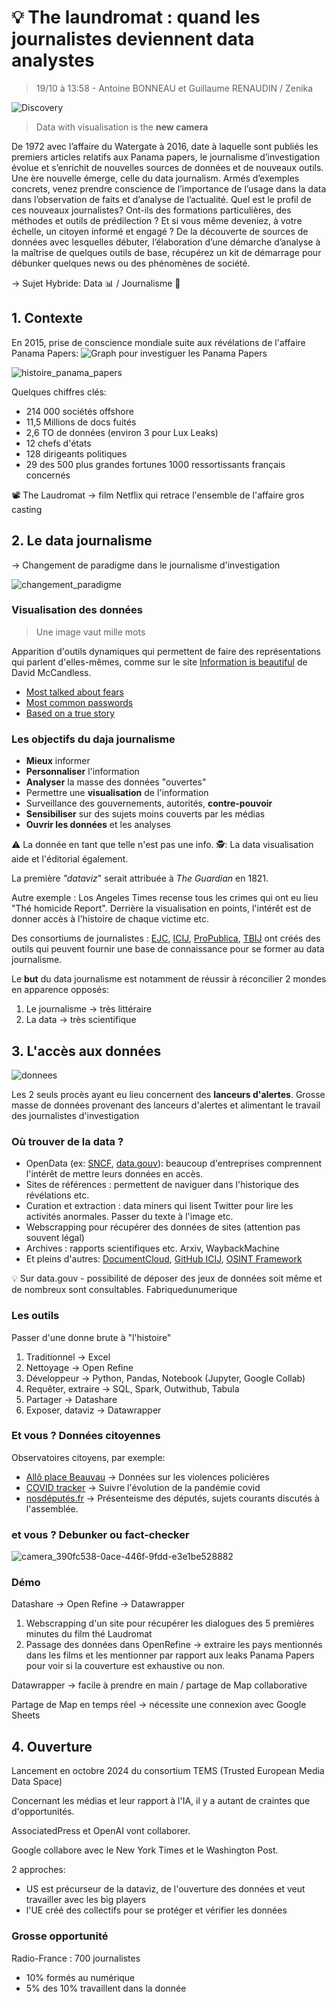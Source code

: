 #  :bulb: The laundromat : quand les journalistes deviennent data analystes
> 19/10 à 13:58 - Antoine BONNEAU et Guillaume RENAUDIN / Zenika

![Discovery](https://img.shields.io/badge/Discovery-blue)

> Data with visualisation is the **new camera**

De 1972 avec l’affaire du Watergate à 2016, date à laquelle sont publiés les premiers articles relatifs aux Panama papers, le journalisme d’investigation évolue et s’enrichit de nouvelles sources de données et de nouveaux outils. 
Une ère nouvelle émerge, celle du data journalism. Armés d’exemples concrets, venez prendre conscience de l’importance de l’usage dans la data dans l’observation de faits et d’analyse de l’actualité. 
Quel est le profil de ces nouveaux journalistes? Ont-ils des formations particulières, des méthodes et outils de prédilection ? Et si vous même deveniez, à votre échelle, un citoyen informé et engagé ? 
De la découverte de sources de données avec lesquelles débuter, l’élaboration d’une démarche d’analyse à la maîtrise de quelques outils de base, récupérez un kit de démarrage pour débunker quelques news ou des phénomènes de société.

 &rarr; Sujet Hybride: Data 📊 / Journalisme 📰
 
## 1. Contexte
En 2015, prise de conscience mondiale suite aux révélations de l'affaire Panama Papers:
![Graph pour investiguer les Panama Papers](https://www.datanami.com/wp-content/uploads/2016/04/Panama_4.png)

![histoire_panama_papers](https://github.com/ngriere/devfestnantes2023/assets/9659029/44867de5-c3c9-49fb-98e4-01913daf31df)

Quelques chiffres clés:
- 214 000 sociétés offshore
- 11,5 Millions de docs fuités
- 2,6 TO de données (environ 3 pour Lux Leaks)
- 12 chefs d'états
- 128 dirigeants politiques
- 29 des 500 plus grandes fortunes
   1000 ressortissants français concernés

📽️ The Laudromat &rarr; film Netflix qui retrace l'ensemble de l'affaire gros casting

## 2. Le data journalisme

&rarr; Changement de paradigme dans le journalisme d'investigation

![changement_paradigme](https://github.com/ngriere/devfestnantes2023/assets/9659029/288d41e2-f8a0-4500-9001-f0a7aafa043c)

### Visualisation des données
> Une image vaut mille mots

Apparition d'outils dynamiques qui permettent de faire des représentations qui parlent d'elles-mêmes, comme sur le site [Information is beautiful](https://informationisbeautiful.net/) de David McCandless.

- [Most talked about fears](https://informationisbeautiful.net/visualizations/mountains-out-of-molehills/)
- [Most common passwords](https://informationisbeautiful.net/visualizations/top-500-passwords-visualized/)
- [Based on a true story](https://informationisbeautiful.net/visualizations/based-on-a-true-true-story/)

### Les objectifs du daja journalisme
- **Mieux** informer
- **Personnaliser** l'information
- **Analyser** la masse des données "ouvertes"
- Permettre une **visualisation** de l'information
- Surveillance des gouvernements, autorités, **contre-pouvoir**
- **Sensibiliser** sur des sujets moins couverts par les médias
- **Ouvrir les données** et les analyses

:warning: La donnée en tant que telle n'est pas une info.
🕵️: La data visualisation aide et l'éditorial également.


La première *"dataviz*" serait attribuée à *The Guardian* en 1821.

Autre exemple : Los Angeles Times recense tous les crimes qui ont eu lieu "Thé homicide Report". Derrière la visualisation en points, l'intérêt est de donner accès à l'histoire de chaque victime etc.

Des consortiums de journalistes : [EJC](https://ejc.net/), [ICIJ](https://www.icij.org/), [ProPublica](https://www.propublica.org/), [TBIJ](https://www.thebureauinvestigates.com/) ont créés des outils qui peuvent fournir une base de connaissance pour se former au data journalisme.

Le **but** du data journalisme est notamment de réussir à réconcilier 2 mondes en apparence opposés:
1. Le journalisme &rarr; très littéraire
2. La data &rarr; très scientifique

## 3. L'accès aux données
![donnees](https://github.com/ngriere/devfestnantes2023/assets/9659029/a85a593a-5f2a-4347-852b-3d4bf8e8df63)

Les 2 seuls procès ayant eu lieu concernent des **lanceurs d'alertes**. Grosse masse de données provenant des lanceurs d'alertes et alimentant le travail des journalistes d'investigation

### Où trouver de la data ?
- OpenData (ex: [SNCF](https://ressources.data.sncf.com/pages/accueil/), [data.gouv](https://www.data.gouv.fr/)): beaucoup d'entreprises comprennent l'intérêt de mettre leurs données en accès.
- Sites de références : permettent de naviguer dans l'historique des révélations etc.
- Curation et extraction : data miners qui lisent Twitter pour lire les activités anormales. Passer du texte à l'image etc.
- Webscrapping pour récupérer des données de sites (attention pas souvent légal)
- Archives : rapports scientifiques etc. Arxiv, WaybackMachine
- Et pleins d'autres: [DocumentCloud](https://www.documentcloud.org/home), [GitHub ICIJ](https://github.com/ICIJ), [OSINT Framework](https://osintframework.com/)

:bulb: Sur data.gouv - possibilité de déposer des jeux de données soit même et de nombreux sont consultables.
Fabriquedunumerique

### Les outils
Passer d'une donne brute à "l'histoire"

1. Traditionnel &rarr; Excel
2. Nettoyage &rarr; Open Refine
3. Développeur &rarr; Python, Pandas, Notebook (Jupyter, Google Collab)
4. Requêter, extraire &rarr; SQL, Spark, Outwithub, Tabula
5. Partager &rarr; Datashare
6. Exposer, dataviz &rarr; Datawrapper

### Et vous ? Données citoyennes
Observatoires citoyens, par exemple:
- [Allô place Beauvau](https://wedodata.fr/productions/mediapart-allo-place-beauvau/) &rarr; Données sur les violences policières 
- [COVID tracker](https://covidtracker.fr/) &rarr; Suivre l'évolution de la pandémie covid
- [nosdéputés.fr](https://www.nosdeputes.fr/) -> Présenteisme des députés, sujets courants discutés à l'assemblée.

### et vous ? Debunker ou fact-checker
![camera_390fc538-0ace-446f-9fdd-e3e1be528882](/camera_390fc538-0ace-446f-9fdd-e3e1be528882.jpg)

### Démo
Datashare &rarr; Open Refine &rarr; Datawrapper

1. Webscrapping d'un site pour récupérer les dialogues des 5 premières minutes du film thé Laudromat
2. Passage des données dans OpenRefine -> extraire les pays mentionnés dans les films et les mentionner par rapport aux leaks Panama Papers pour voir si la couverture est exhaustive ou non.

Datawrapper &rarr; facile à prendre en main / partage de Map collaborative

Partage de Map en temps réel &rarr; nécessite une connexion avec Google Sheets

## 4. Ouverture
Lancement en octobre 2024 du consortium TEMS (Trusted European Media Data Space)

Concernant les médias et leur rapport à l'IA, il y a autant de craintes que d'opportunités.

AssociatedPress et OpenAI vont collaborer.

Google collabore avec le New York Times et le Washington Post.

2 approches:
- US est précurseur de la dataviz, de l'ouverture des données et veut travailler avec les big players
- l'UE créé des collectifs pour se protéger et vérifier les données 

### Grosse opportunité
Radio-France : 700 journalistes
- 10% formés au numérique
- 5% des 10% travaillent dans la donnée
